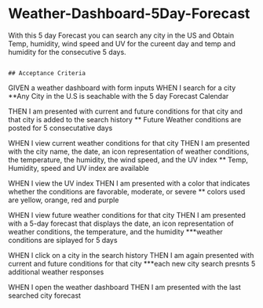 # Weather-Dashboard-5Day-Forecast

With this 5 day Forecast you can search any city in the US and Obtain Temp, humidity, wind speed and UV for the cureent day and temp and humidity for the consecutive 5 days.

```

## Acceptance Criteria

```
GIVEN a weather dashboard with form inputs
WHEN I search for a city
  **Any City in the U.S is seachable with the 5 day Forecast Calendar

THEN I am presented with current and future conditions for that city and that city is added to the search history
** Future Weather conditions are posted for 5 consecutative days

WHEN I view current weather conditions for that city
THEN I am presented with the city name, the date, an icon representation of weather conditions, the temperature, the humidity, the wind speed, and the UV index
** Temp, Humidity, speed and UV index are available

WHEN I view the UV index
THEN I am presented with a color that indicates whether the conditions are favorable, moderate, or severe
** colors used are yellow, orange, red and purple

WHEN I view future weather conditions for that city
THEN I am presented with a 5-day forecast that displays the date, an icon representation of weather conditions, the temperature, and the humidity
***weather conditions are siplayed for 5 days

WHEN I click on a city in the search history
THEN I am again presented with current and future conditions for that city
***each new city search presnts 5 additional weather responses

WHEN I open the weather dashboard
THEN I am presented with the last searched city forecast
```

